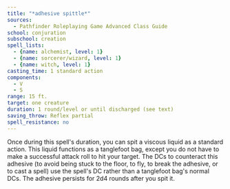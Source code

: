 ```yaml
---
title: "*adhesive spittle*"
sources:
  - Pathfinder Roleplaying Game Advanced Class Guide
school: conjuration
subschool: creation
spell_lists:
  - {name: alchemist, level: 1}
  - {name: sorcerer/wizard, level: 1}
  - {name: witch, level: 1}
casting_time: 1 standard action
components:
  - V
  - S
range: 15 ft.
target: one creature
duration: 1 round/level or until discharged (see text)
saving_throw: Reflex partial
spell_resistance: no
---
```


Once during this spell's duration, you can spit a viscous liquid as a standard action. This liquid functions as a tanglefoot bag, except you do not have to make a successful attack roll to hit your target. The DCs to counteract this adhesive (to avoid being stuck to the floor, to fly, to break the adhesive, or to cast a spell) use the spell's DC rather than a tanglefoot bag's normal DCs. The adhesive persists for 2d4 rounds after you spit it.

